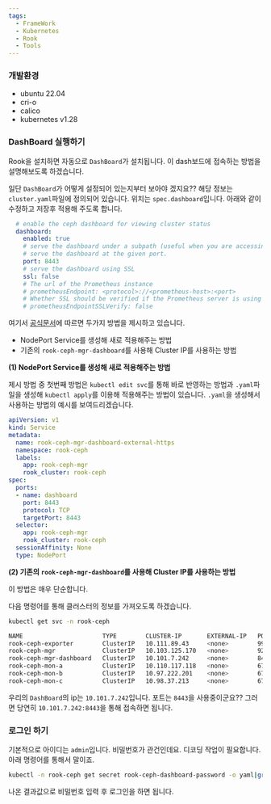 ```yaml
---
tags:
  - FrameWork
  - Kubernetes
  - Rook
  - Tools
---
```

### 개발환경
* ubuntu 22.04
* cri-o
* calico
* kubernetes v1.28

### DashBoard 실행하기
Rook을 설치하면 자동으로 `DashBoard`가 설치됩니다.
이 dash보드에 접속하는 방법을 설명해보도록 하겠습니다.

일단 `DashBoard`가 어떻게 설정되어 있는지부터 보아야 겠지요??
해당 정보는 `cluster.yaml`파일에 정의되어 있습니다.
위치는 `spec.dashboard`입니다. 아래와 같이 수정하고 저장후 적용해 주도록 합니다.

```yaml
  # enable the ceph dashboard for viewing cluster status
  dashboard:
    enabled: true
    # serve the dashboard under a subpath (useful when you are accessing the dashboard via a reverse proxy)
    # serve the dashboard at the given port.
    port: 8443
    # serve the dashboard using SSL
    ssl: false
    # The url of the Prometheus instance
    # prometheusEndpoint: <protocol>://<prometheus-host>:<port>
    # Whether SSL should be verified if the Prometheus server is using https
    # prometheusEndpointSSLVerify: false
```

여기서 [공식문서](https://rook.io/docs/rook/latest-release/Storage-Configuration/Monitoring/ceph-dashboard/#enable-the-ceph-dashboard)에 따르면 두가지 방법을 제시하고 있습니다.

* NodePort Service를 생성해 새로 적용해주는 방법
* 기존의 `rook-ceph-mgr-dashboard`를 사용해 Cluster IP를 사용하는 방법

**(1) NodePort Service를 생성해 새로 적용해주는 방법**

제시 방법 중 첫번째 방법은 `kubectl edit svc`를 통해 바로 반영하는 방법과 `.yaml`파일을 생성해 `kubectl apply`를 이용해 적용해주는 방법이 있습니다.
`.yaml`을 생성해서 사용하는 방법의 예시를 보여드리겠습니다.

```yaml
apiVersion: v1
kind: Service
metadata:
  name: rook-ceph-mgr-dashboard-external-https
  namespace: rook-ceph
  labels:
    app: rook-ceph-mgr
    rook_cluster: rook-ceph
spec:
  ports:
  - name: dashboard
    port: 8443
    protocol: TCP
    targetPort: 8443
  selector:
    app: rook-ceph-mgr
    rook_cluster: rook-ceph
  sessionAffinity: None
  type: NodePort
```

**(2) 기존의 `rook-ceph-mgr-dashboard`를 사용해 Cluster IP를 사용하는 방법**

이 방법은 매우 단순합니다. 

다음 명령어를 통해 클러스터의 정보를 가져오도록 하겠습니다.

```bash
kubectl get svc -n rook-ceph

NAME                      TYPE        CLUSTER-IP       EXTERNAL-IP   PORT(S)             AGE
rook-ceph-exporter        ClusterIP   10.111.89.43     <none>        9926/TCP            23h
rook-ceph-mgr             ClusterIP   10.103.125.170   <none>        9283/TCP            23h
rook-ceph-mgr-dashboard   ClusterIP   10.101.7.242     <none>        8443/TCP            23h
rook-ceph-mon-a           ClusterIP   10.110.117.118   <none>        6789/TCP,3300/TCP   23h
rook-ceph-mon-b           ClusterIP   10.97.222.201    <none>        6789/TCP,3300/TCP   23h
rook-ceph-mon-c           ClusterIP   10.98.37.213     <none>        6789/TCP,3300/TCP   23h
```

우리의 `DashBoard`의 ip는 `10.101.7.242`입니다. 포트는 `8443`을 사용중이군요??
그러면 당연히 `10.101.7.242:8443`을 통해 접속하면 됩니다.

### 로그인 하기
기본적으로 아이디는 `admin`입니다.
비밀번호가 관건인데요. 디코딩 작업이  필요합니다. 아래 명령어를 통해서 말이죠.

```bash
kubectl -n rook-ceph get secret rook-ceph-dashboard-password -o yaml|grep "password:" |awk '{print $2}' | base64 --decode
```

나온 결과값으로 비밀번호 입력 후 로그인을 하면 됩니다.